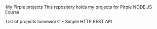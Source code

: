 ∙My Pirple projects
This repository holds my projects for Pirple NODE.JS Course

∙List of projects
homework1 - Simple HTTP REST API